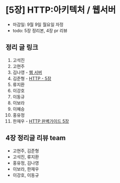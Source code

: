 # [5장] HTTP:아키텍처 / 웹서버

- 마감일: 9월 9일 월요일 자정
- todo: 5장 정리본, 4장 pr 리뷰

## 정리 글 링크

1. 고석진
2. 고현주
3. 김나영 - [웹 서버](https://feel5ny.github.io/2019/09/07/HTTP_005/)
4. 김준형 - [HTTP - 5장](https://junjangsee.github.io/2019/09/08/network/network-05/)
5. 류지환
6. 이강호
7. 이동규
8. 이보라
9. 이혜승
10. 홍유정
11. 한재우 - [HTTP 완벽가이드 5장](https://bebiangel.github.io/2019/09/08/http-guide-chap5/)

## 4장 정리글 리뷰 team

- 고현주, 김준형
- 고석진, 류지환
- 홍유정, 김나영
- 이보라, 한재우
- 이강호, 이동규
